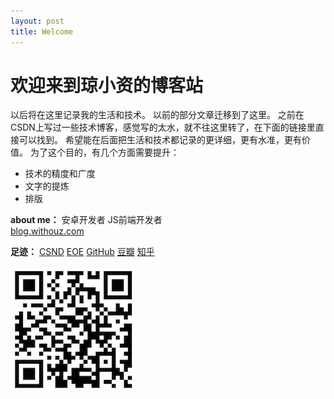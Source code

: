 ```yaml
---
layout: post
title: Welcome
---
```


# 欢迎来到琼小资的博客站

以后将在这里记录我的生活和技术。
以前的部分文章迁移到了这里。
之前在CSDN上写过一些技术博客，感觉写的太水，就不往这里转了，在下面的链接里直接可以找到。
希望能在后面把生活和技术都记录的更详细，更有水准，更有价值。
为了这个目的，有几个方面需要提升：

* 技术的精度和广度
* 文字的提炼
* 排版



<b>about me：</b>
	安卓开发者     JS前端开发者  
	[blog.withouz.com](http://blog.withouz.com)

<b>足迹：</b>
	[CSND](http://blog.csdn.net/luozhi3527)    [EOE](http://www.eoeandroid.com/space-uid-647584.html)    [GitHub](https://github.com/vicent900527)		[豆瓣](http://www.douban.com/people/54613644/)    [知乎](http://www.zhihu.com/people/qiong-xiao-zi)    

![img](./images/qr_code_blog.jpeg)